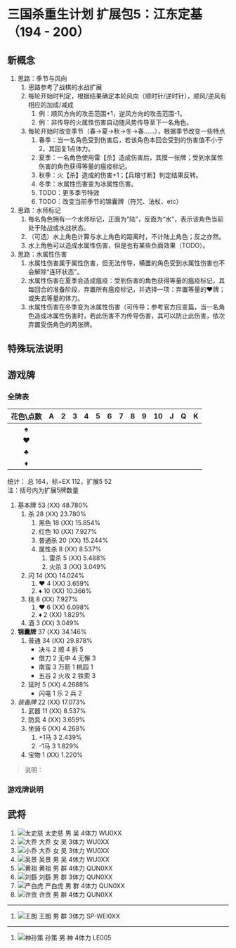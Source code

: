 # 三国杀重生计划 扩展包5：江东定基（194 - 200）

## 新概念

1. 思路：季节与风向
   1. 思路参考了战棋的水战扩展
   2. 每轮开始时判定，根据结果确定本轮风向（顺时针/逆时针），顺风/逆风有相应的加成/减成
      1. 例：顺风方向的攻击范围+1，逆风方向的攻击范围-1。
      2. 例：非传导的火属性伤害自动随风势传导至下一名角色。
   3. 每轮开始时改变季节（春→夏→秋→冬→春……），根据季节改变一些特点
      1. 春季：当一名角色受到伤害后，若该角色本回合受到的伤害值不小于2，其回复1点体力。
      2. 夏季：一名角色使用雷【杀】造成伤害后，其摸一张牌；受到水属性伤害的角色获得等量的瘟疫标记。
      3. 秋季：火【杀】造成的伤害+1；【兵粮寸断】判定结果反转。
      4. 冬季：水属性伤害变为冰属性伤害。
      5. TODO：更多季节特效
      6. TODO：改变当前季节的锦囊牌（符咒、法杖、etc）
2. 思路：水师标记
   1. 每名角色拥有一个水师标记，正面为“陆”，反面为“水”，表示该角色当前处于陆战或水战状态。
   2. （可选）水上角色计算与水上角色的距离时，不计陆上角色；反之亦然。
   3. 水上角色可以造成水属性伤害，但是也有某些负面效果（TODO）。
3. 思路：水属性伤害
   1. 水属性伤害属于属性伤害，但无法传导，横置的角色受到水属性伤害也不会解除“连环状态”。
   2. 水属性伤害在夏季会造成瘟疫：受到伤害的角色获得等量的瘟疫标记，其每回合的准备阶段，弃置所有瘟疫标记，并选择一项：弃置等量的♥牌；或失去等量的体力。
   3. 水属性伤害在冬季变为冰属性伤害（可传导；参考官方应变篇，当一名角色造成冰属性伤害时，若此伤害不为传导伤害，其可以防止此伤害，依次弃置受伤角色的两张牌。

## 特殊玩法说明

## 游戏牌

### 全牌表

| 花色\点数 |   A   |   2   |   3   |   4   |   5   |   6   |   7   |   8   |   9   |  10   |   J   |   Q   |   K   |
| :-------: | :---: | :---: | :---: | :---: | :---: | :---: | :---: | :---: | :---: | :---: | :---: | :---: | :---: |
|     ♠     |       |       |       |       |       |       |       |       |       |       |       |       |       |
|     ♥     |       |       |       |       |       |       |       |       |       |       |       |       |       |
|     ♣     |       |       |       |       |       |       |       |       |       |       |       |       |       |
|     ♦     |       |       |       |       |       |       |       |       |       |       |       |       |       |

统计： 总 164，标+EX 112，扩展5 52  
注：括号内为扩展5牌数量

1. 基本牌 53 (XX) 48.780%
   1. 杀 28 (XX) 23.780%
      1. 黑色 18 (XX) 15.854%
      2. 红色 10 (XX) 7.927%
      3. 普通杀 20 (XX) 15.244%
      4. 属性杀 8 (XX) 8.537%
         1. 雷杀 5 (XX) 5.488%
         2. 火杀 3 (XX) 3.049%
   2. 闪 14 (XX) 14.024%
      1. ♥ 4 (XX) 3.659%
      2. ♦ 10 (XX) 10.366%
   3. 桃 8 (XX) 7.927%
      1. ♥ 6 (XX) 6.098%
      2. ♦ 2 (XX) 1.829%
   4. 酒 3 (XX) 3.049%
2. **锦囊牌** 37 (XX) 34.146%
   1. 普通 34 (XX) 29.878%
      - 决斗 2 顺 4 拆 5
      - 借刀 2 无中 4 无懈 3
      - 南蛮 3 万箭 1 桃园 1
      - 五谷 2 火攻 2 铁索 3
   2. 延时 5 (XX) 4.2688%
      - 闪电 1 乐 2 兵 2
3. *装备牌* 22 (XX) 17.073%
   1. 武器 11 (XX) 8.537%
   2. 防具 4 (XX) 3.659%
   3. 坐骑 6 (XX) 4.268%
      1. +1马 3 2.439%
      2. -1马 3 1.829%
   4. 宝物 1 (XX) 1.220%

> 说明：

### 游戏牌说明

## 武将

1. ![太史慈](../assets/images/heroes/E5-太史慈.png) 太史慈 男 吴 4体力 WU0XX
2. ![大乔](../assets/images/heroes/E5-大乔.png) 大乔 女 吴 3体力 WU0XX
3. ![小乔](../assets/images/heroes/E5-小乔.png) 大乔 女 吴 3体力 WU0XX
4. ![吴景](../assets/images/heroes/E5-吴景.png) 吴景 男 吴 4体力 WU0XX
5. ![黄祖](../assets/images/heroes/E5-黄祖.png) 黄祖 男 群 4体力 QUN0XX
6. ![刘繇](../assets/images/heroes/E5-刘繇.png) 刘繇 男 群 3体力 QUN0XX
7. ![严白虎](../assets/images/heroes/E5-严白虎.png) 严白虎 男 群 4体力 QUN0XX
8. ![许贡](../assets/images/heroes/E5-许贡.png) 许贡 男 群 4体力 QUN0XX

----

1. ![王朗](../assets/images/heroes/E5-SP王朗.png) 王朗 男 群 3体力 SP-WEI0XX

----

1. ![神孙策](../assets/images/heroes/E5-神孙策.png) 孙策 男 神 4体力 LE005
